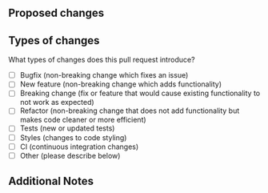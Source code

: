 ## Proposed changes

<!--
Describe your changes here.

If it fixes a bug or resolves a feature request, be sure to link to that issue.

If appropriate, include images of the expected behavior or user experience.
You can drag and drop images into this text box.
-->

## Types of changes

What types of changes does this pull request introduce?

<!-- Put an `x` in the boxes that apply -->

- [ ] Bugfix (non-breaking change which fixes an issue)
- [ ] New feature (non-breaking change which adds functionality)
- [ ] Breaking change (fix or feature that would cause existing functionality to not work as expected)
- [ ] Refactor (non-breaking change that does not add functionality but makes code cleaner or more efficient)
- [ ] Tests (new or updated tests)
- [ ] Styles (changes to code styling)
- [ ] CI (continuous integration changes)
- [ ] Other (please describe below)

## Additional Notes
<!-- List any additional information that may be helpful to review or know about this change -->
